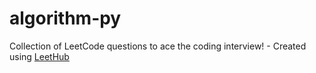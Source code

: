 # algorithm-py
Collection of LeetCode questions to ace the coding interview! - Created using [LeetHub](https://github.com/QasimWani/LeetHub)
